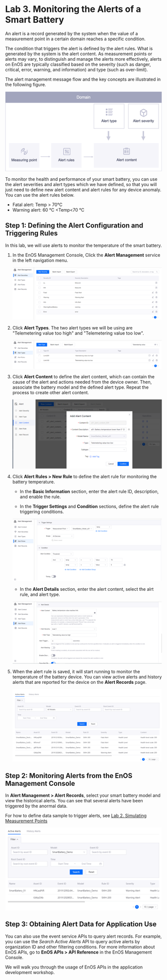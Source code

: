 # Lab 3. Monitoring the Alerts of a Smart Battery

An alert is a record generated by the system when the value of a measurement point in a certain domain reaches a specific condition.

The condition that triggers the alert is defined by the alert rules. What is generated by the system is the alert content. As measurement points or alerts may vary, to distinguish and manage the alerts more effectively, alerts on EnOS are typically classified based on the severity (such as danger, critical, error, warning, and information) and type (such as over-limit).

The alert management message flow and the key concepts are illustrated in the following figure.

![](media/alert_message_flow.png)

To monitor the health and performance of your smart battery, you can use the alert severities and alert types which we have defined, so that you will just need to define new alert content and alert rules for any device anomaly. You can use the alert rules below.

- Fatal alert: Temp > 70°C
- Warning alert: 60 °C <Temp<70 °C


## Step 1: Defining the Alert Configuration and Triggering Rules

 In this lab, we will use alerts to monitor the temperature of the smart battery.

1. In the EnOS Management Console, Click the **Alert Management** service in the left navigation menu.

    ![](media/alert_severity.png)

2.  Click **Alert Types**. The two alert types we will be using are "Telemetering value too high" and "Telemetering value too low".

    ![](media/alert_type.png)

3. Click **Alert Content** to define the alert content, which can contain the cause of the alert and actions needed from the device owner. Then, associate the battery model and the defined alert type. Repeat the process to create other alert content.

    ![](media/alert_content_add.png)

4. Click **Alert Rules > New Rule** to define the alert rule for monitoring the battery temperature.

   - In the **Basic Information** section, enter the alert rule ID, description, and enable the rule.

   - In the **Trigger Settings** and **Condition** sections, define the alert rule triggering conditions.

    ![](media/alert_rule_add.png)

   - In the **Alert Details** section, enter the alert content, select the alrt rule, and alert type.

    ![](media/alert_rule_add_1.png)


5. When the alert rule is saved, it will start running to monitor the temperature of the battery device. You can view
active alerts and history alerts that are reported for the device on the **Alert Records** page.

    ![](media/alert_record.png)


 ## Step 2: Monitoring Alerts from the EnOS Management Console

In **Alert Management > Alert Records**, select your smart battery model and view the historical alerts. You can see that several alerts have been triggered by the anormal data.

For how to define data sample to trigger alerts, see [Lab 2. Simulating Measurement Points](302-2_simulating_measure_points.md)

![](media/alert_active.png)

## Step 3: Obtaining Alert Data for Application Use

You can also use the event service APIs to query alert records. For example, you can use the _Search Active Alerts_ API to query active alerts by organization ID and other filtering conditions. For more information about EnOS APIs, go to **EnOS APIs > API Reference** in the EnOS Management Console.

We will walk you through the usage of EnOS APIs in the application development workshop.
